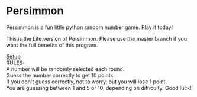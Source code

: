 # Persimmon
Persimmon is a fun little python random number game. Play it today!  
    
This is the Lite version of Persimmon. Please use the master branch if you want the full benefits of this program.    
    
[Setup](https://github.com/Pythogon/Persimmon/wiki/Setup "Setup")  
RULES:  
A number will be randomly selected each round.  
Guess the number correctly to get 10 points.  
If you don't guess correctly, not to worry, but you will lose 1 point.  
You are guessing between 1 and 5 or 10, depending on difficulty.
Good luck!
